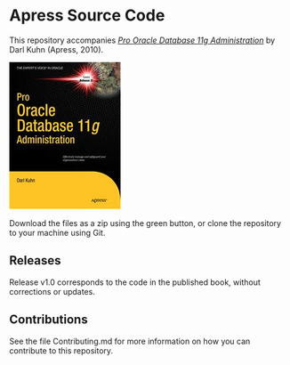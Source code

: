 # Apress Source Code

This repository accompanies [*Pro Oracle Database 11g Administration*](http://www.apress.com/9781430229704) by Darl Kuhn (Apress, 2010).

![Cover image](9781430229704.jpg)

Download the files as a zip using the green button, or clone the repository to your machine using Git.

## Releases

Release v1.0 corresponds to the code in the published book, without corrections or updates.

## Contributions

See the file Contributing.md for more information on how you can contribute to this repository.
